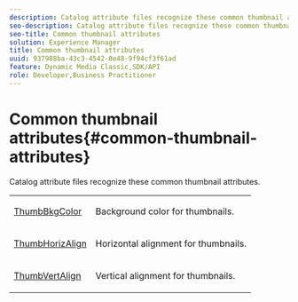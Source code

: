 ```yaml
---
description: Catalog attribute files recognize these common thumbnail attributes.
seo-description: Catalog attribute files recognize these common thumbnail attributes.
seo-title: Common thumbnail attributes
solution: Experience Manager
title: Common thumbnail attributes
uuid: 937988ba-43c3-4542-8e48-9f94cf3f61ad
feature: Dynamic Media Classic,SDK/API
role: Developer,Business Practitioner
---
```


# Common thumbnail attributes{#common-thumbnail-attributes}

Catalog attribute files recognize these common thumbnail attributes.

<table id="simpletable_D10CFB19EA674FE4808D384C9498170F"> 
 <tr class="strow"> 
  <td class="stentry"> <p><span class="codeph"> <a href="../../../../../../is-api/image-catalog/image-serving-api-ref/c-image-catalog-reference/c-attributes-reference/r-thumbbkgcolor.md#reference-8e38088e79a54446a9106d0b93c9b31e" type="reference" format="dita" scope="local"> ThumbBkgColor</a></span> </p></td> 
  <td class="stentry"> <p>Background color for thumbnails. </p></td> 
 </tr> 
 <tr class="strow"> 
  <td class="stentry"> <p><span class="codeph"> <a href="../../../../../../is-api/image-catalog/image-serving-api-ref/c-image-catalog-reference/c-attributes-reference/r-thumbhorizalign.md#reference-0ae8b88669df4769a9053b22aca33691" type="reference" format="dita" scope="local"> ThumbHorizAlign</a></span> </p></td> 
  <td class="stentry"> <p>Horizontal alignment for thumbnails. </p></td> 
 </tr> 
 <tr class="strow"> 
  <td class="stentry"> <p><span class="codeph"> <a href="../../../../../../is-api/image-catalog/image-serving-api-ref/c-image-catalog-reference/c-attributes-reference/r-thumbvertalign.md#reference-d47c6b34588c4855b04ad134e472f04f" type="reference" format="dita" scope="local"> ThumbVertAlign</a></span> </p></td> 
  <td class="stentry"> <p>Vertical alignment for thumbnails. </p></td> 
 </tr> 
</table>

